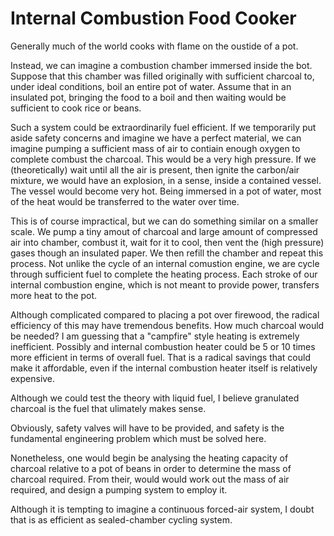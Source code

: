 # Internal Combustion Food Cooker

Generally much of the world cooks with flame on the oustide of a pot.

Instead, we can imagine a combustion chamber immersed inside the bot. Suppose that this chamber was filled
originally with sufficient charcoal to, under ideal conditions, boil an entire pot of water.
Assume that in an insulated pot, bringing the food to a boil and then waiting would be sufficient to 
cook rice or beans.

Such a system could be extraordinarily fuel efficient. If we temporarily put aside safety
concerns and imagine we have a perfect material, we can imagine pumping a sufficient mass of 
air to contiain enough oxygen to complete combust the charcoal. This would be a very high pressure.
If we (theoretically) wait until all the air is present, then ignite the carbon/air mixture,
we would have an explosion, in a sense, inside a contained vessel. The vessel would become very
hot. Being immersed in a pot of water, most of the heat would be transferred to the water over time.

This is of course impractical, but we can do something similar on a smaller scale. 
We pump a tiny amout of charcoal and large amount of compressed air into chamber, combust it,
wait for it to cool, then vent the (high pressure) gases though an insulated paper. We then 
refill the chamber and repeat this process. Not unlike the cycle of an internal comustion engine,
we are cycle through sufficient fuel to complete the heating process. Each stroke of our
internal combustion engine, which is not meant to provide power, transfers more heat to the pot.

Although complicated compared to placing a pot over firewood, the radical efficiency of this
may have tremendous benefits. How much charcoal would be needed? I am guessing that a
"campfire" style heating is extremely inefficient. Possibly and internal combustion heater
could be 5 or 10 times more efficient in terms of overall fuel. That is a radical savings that
could make it affordable, even if the internal combustion heater itself is relatively expensive.

Although we could test the theory with liquid fuel, I believe granulated charcoal is the fuel 
that ulimately makes sense.

Obviously, safety valves will have to be provided, and safety is the fundamental engineering
problem which must be solved here.

Nonetheless, one would begin be analysing the heating capacity of charcoal relative to a pot of
beans in order to determine the mass of charcoal required. From their, would would work out 
the mass of air required, and design a pumping system to employ it.

Although it is tempting to imagine a continuous forced-air system, I doubt that is as efficient
as sealed-chamber cycling system.
